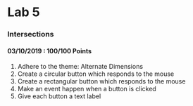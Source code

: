# Lab 5
### Intersections
#### 03/10/2019 : 100/100 Points

1. Adhere to the theme: Alternate Dimensions
2. Create a circular button which responds to the mouse
3. Create a rectangular button which responds to the mouse
4. Make an event happen when a button is clicked
5. Give each button a text label
